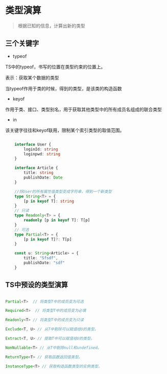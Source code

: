 <!--
 * @Author: 钱巍
 * @Date: 2022-12-13 15:10:36
 * @LastEditTime: 2022-12-13 15:23:43
 * @LastEditors: 钱巍
 * @Description: 
 * @FilePath: \auto.javascriptd:\wei.qian\learn\docs\page\typeScript\类型演算.md
 * 没有理想，何必远方。
-->
# 类型演算

> 根据已知的信息，计算出新的类型

## 三个关键字

- typeof

TS中的typeof，书写的位置在类型约束的位置上。

表示：获取某个数据的类型

当typeof作用于类的时候，得到的类型，是该类的构造函数

- keyof

作用于类、接口、类型别名，用于获取其他类型中的所有成员名组成的联合类型

- in

该关键字往往和keyof联用，限制某个索引类型的取值范围。

```ts

    interface User {
        loginId: string
        loginpwd: string
    }

    interface Article {
        title: string
        publishDate: Date
    }

    //将User的所有属性值类型变成字符串，得到一个新类型
    type String<T> = {
        [p in keyof T]: string
    }
    // 只读
    type Readonly<T> = {
        readonly [p in keyof T]: T[p]
    }
    // 可选
    type Partial<T> = {
        [p in keyof T]?: T[p]
    }

    const u: String<Article> = {
        title: "Sfsdf",
        publishDate: "sdf"
    }

```

## TS中预设的类型演算

```ts

Partial<T>  // 将类型T中的成员变为可选

Required<T>  // 将类型T中的成员变为必填

Readonly<T> // 将类型T中的成员变为只读

Exclude<T, U> // 从T中剔除可以赋值给U的类型。

Extract<T, U> // 提取T中可以赋值给U的类型。

NonNullable<T> // 从T中剔除null和undefined。

ReturnType<T> // 获取函数返回值类型。

InstanceType<T> // 获取构造函数类型的实例类型。

```